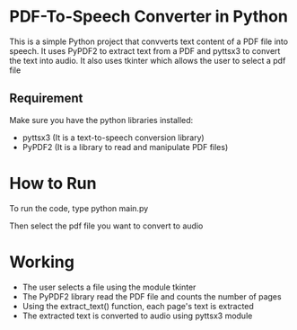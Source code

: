 # PDF-To-Speech Converter in Python
This is a simple Python project that convverts text content of a PDF file into speech.
It uses PyPDF2 to extract text from a PDF and pyttsx3 to convert the text into audio.
It also uses tkinter which allows the user to select a pdf file

## Requirement
Make sure you have the python libraries installed:
- pyttsx3  (It is a text-to-speech conversion library)
- PyPDF2   (It is a library to read and manipulate PDF files)

# How to Run
To run the code, type
python main.py 

Then select the pdf file you want to convert to audio

# Working
- The user selects a file using the module tkinter
- The PyPDF2 library read the PDF file and counts the number of pages
- Using the extract_text() function, each page's text is extracted
- The extracted text is converted to audio using pyttsx3 module 
